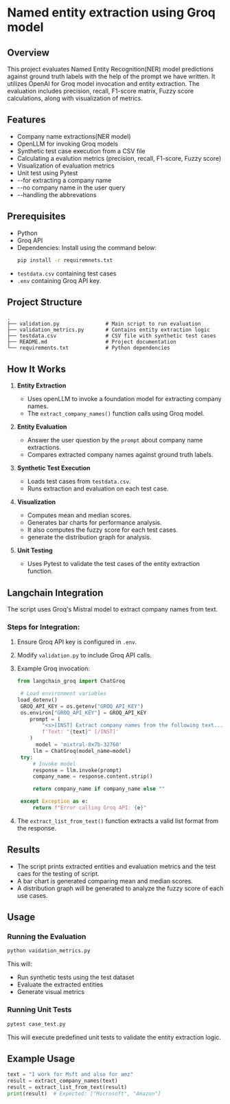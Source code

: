 # Named entity extraction using Groq model

## Overview
This project evaluates Named Entity Recognition(NER) model predictions against ground truth labels with the help of the prompt we have written. It utilizes OpenAI for Groq model invocation and entity extraction. The evaluation includes precision, recall, F1-score matrix, Fuzzy score calculations, along with visualization of metrics.

## Features
- Company name extractions(NER model)
- OpenLLM for invoking Groq models
- Synthetic test case execution from a CSV file
- Calculating a evalution metrics (precision, recall, F1-score, Fuzzy score)
- Visualization of evaluation metrics 
- Unit test using Pytest
- --for extracting a company name
- --no company name in the user query
- --handling the abbrevations

## Prerequisites
- Python
- Groq API
- Dependencies: Install using the command below:
  ```sh
  pip install -r requiremnets.txt
  ```
- `testdata.csv` containing test cases
- `.env` containing Groq API key.

## Project Structure
```
.
├── validation.py               # Main script to run evaluation
├── validation_metrics.py       # Contains entity extraction logic
├── testdata.csv                # CSV file with synthetic test cases
├── README.md                   # Project documentation
└── requirements.txt            # Python dependencies
```

## How It Works
1. **Entity Extraction**
   - Uses openLLM to invoke a foundation model for extracting company names.
   - The `extract_company_names()` function calls using Groq model.

2. **Entity Evaluation**
   - Answer the user question by the `prompt` about company name extractions.
   - Compares extracted company names against ground truth labels.

4. **Synthetic Test Execution**
   - Loads test cases from `testdata.csv`.
   - Runs extraction and evaluation on each test case.

5. **Visualization**
   - Computes mean and median scores.
   - Generates bar charts for performance analysis.
   - It also computes the fuzzy score for each test cases.
   - generate the distribution graph for analysis.

6. **Unit Testing**
   - Uses Pytest to validate the test cases of the entity extraction function.

## Langchain Integration
The script uses Groq's Mistral model to extract company names from text. 

### Steps for Integration:
1. Ensure Groq API key is configured in `.env`.
2. Modify `validation.py` to include Groq API calls.
3. Example Groq invocation:
   ```python
   from langchain_groq import ChatGroq

    # Load environment variables
   load_dotenv()
    GROQ_API_KEY = os.getenv("GROQ_API_KEY")
    os.environ["GROQ_API_KEY"] = GROQ_API_KEY
       prompt = (
           "<s>[INST] Extract company names from the following text..."
           f'Text: "{text}" [/INST]'
       )
         model = 'mixtral-8x7b-32768'
        llm = ChatGroq(model_name=model)
    try:
        # Invoke model
        response = llm.invoke(prompt)
        company_name = response.content.strip()

        return company_name if company_name else ""

    except Exception as e:
        return f"Error calling Groq API: {e}"
   ```

4. The `extract_list_from_text()` function extracts a valid list format from the response.

## Results
- The script prints extracted entities and evaluation metrics and the test caes for the testing of script.
- A bar chart is generated comparing mean and median scores.
- A distribution graph will be generated to analyze the fuzzy score of each use cases.

## Usage
### Running the Evaluation
```sh
python vaidation_metrics.py
```
This will:
- Run synthetic tests using the test dataset
- Evaluate the extracted entities
- Generate visual metrics

### Running Unit Tests
```sh
pytest case_test.py
```
This will execute predefined unit tests to validate the entity extraction logic.

## Example Usage
```python
text = "I work for Msft and also for amz"
result = extract_company_names(text)
result = extract_list_from_text(result)
print(result)  # Expected: ["Microsoft", "Amazon"]
```

